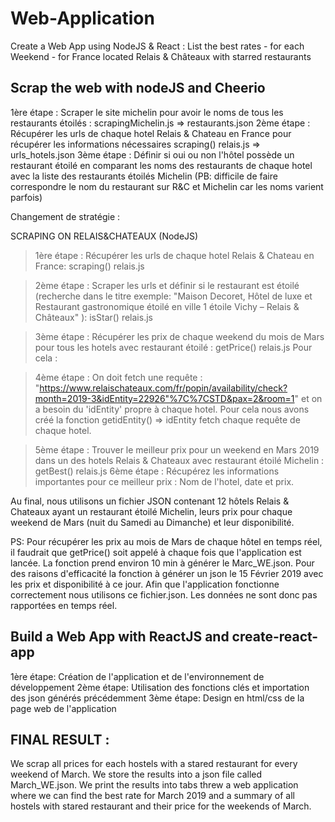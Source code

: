 # Web-Application
Create a Web App using NodeJS & React : List the best rates - for each Weekend - for France located Relais &amp; Châteaux with starred restaurants

## Scrap the web with nodeJS and Cheerio

1ère étape : Scraper le site michelin pour avoir le noms de tous les restaurants étoilés : scrapingMichelin.js => restaurants.json
2ème étape : Récupérer les urls de chaque hotel Relais & Chateau en France pour récupérer les informations nécessaires scraping() relais.js => urls_hotels.json
3ème étape : Définir si oui ou non l'hôtel possède un restaurant étoilé en comparant les noms des restaurants de chaque hotel avec la liste des restaurants étoilés Michelin 
(PB: difficile de faire correspondre le nom du restaurant sur R&C et Michelin car les noms varient parfois)

Changement de stratégie : 

SCRAPING ON RELAIS&CHATEAUX (NodeJS)
> 1ère étape : 
Récupérer les urls de chaque hotel Relais & Chateau en France: scraping() relais.js

 > 2ème étape : 
Scraper les urls et définir si le restaurant est étoilé (recherche dans le titre exemple: "Maison Decoret, Hôtel de luxe et Restaurant gastronomique étoilé en ville 1 étoile Vichy – Relais & Châteaux" ): isStar() relais.js

> 3ème étape : 
Récupérer les prix de chaque weekend du mois de Mars pour tous les hotels avec restaurant étoilé : getPrice() relais.js
Pour cela : 

> 4ème étape : 
On doit fetch une requête : "https://www.relaischateaux.com/fr/popin/availability/check?month=2019-3&idEntity=22926"%7C%7CSTD&pax=2&room=1"
et on a besoin du 'idEntity' propre à chaque hotel. Pour cela nous avons créé la fonction getidEntity() => idEntity fetch chaque requête de chaque hotel.

> 5ème étape : 
Trouver le meilleur prix pour un weekend en Mars 2019 dans un des hotels Relais & Chateaux avec restaurant étoilé Michelin : getBest() relais.js
6ème étape : Récupérez les informations importantes pour ce meilleur prix : Nom de l'hotel, date et prix.

Au final, nous utilisons un fichier JSON contenant 12 hôtels Relais & Chateaux ayant un restaurant étoilé Michelin, leurs prix pour chaque weekend de Mars (nuit du Samedi au Dimanche) et leur disponibilité.

PS: Pour récupérer les prix au mois de Mars de chaque hôtel en temps réel, il faudrait que getPrice() soit appelé à chaque fois que l'application est lancée. La fonction prend environ 10 min à générer le Marc_WE.json. Pour des raisons d'efficacité la fonction à générer un json le 15 Février 2019 avec les prix et disponibilité à ce jour. Afin que l'application fonctionne correctement nous utilisons ce fichier.json. Les données ne sont donc pas rapportées en temps réel.   

 
## Build a Web App with ReactJS and create-react-app 

1ère étape: Création de l'application et de l'environnement de développement
2ème étape: Utilisation des fonctions clés et importation des json générés précédemment
3ème étape: Design en html/css de la page web de l'application

## FINAL RESULT :

We scrap all prices for each hostels with a stared restaurant for every weekend of March.
We store the results into a json file called March_WE.json.
We print the results into tabs threw a web application where we can find the best rate for March 2019 and a summary of all hostels with stared restaurant and their price for the weekends of March.



